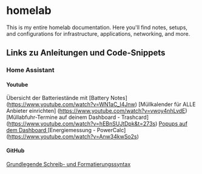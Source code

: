 # homelab
This is my entire homelab documentation. Here you'll find notes, setups, and configurations for infrastructure, applications, networking, and more.

## Links zu Anleitungen und Code-Snippets
### Home Assistant
#### Youtube
Übersicht der Batteriestände mit [Battery Notes] (https://www.youtube.com/watch?v=WN1aC_I4Jnw)
[Müllkalender für ALLE Anbieter einrichten] (https://www.youtube.com/watch?v=vwoy4nhLvdE)
[Müllabfuhr-Termine auf deinem Dashboard - Trashcard] (https://www.youtube.com/watch?v=hEBnSUJtDpk&t=273s)
[Popups auf dem Dashboard ](https://www.youtube.com/watch?v=nzWScK6Uup0&t=571s)
[Energiemessung - PowerCalc] (https://www.youtube.com/watch?v=Anw34kwSo2s)

#### GitHub
[Grundlegende Schreib- und Formatierungssyntax](https://docs.github.com/de/get-started/writing-on-github/getting-started-with-writing-and-formatting-on-github/basic-writing-and-formatting-syntax)
